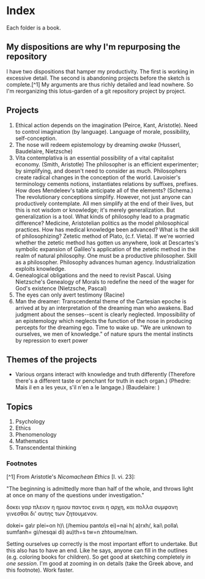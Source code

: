 # Index

Each folder is a book.

## My dispositions are why I'm repurposing the repository

I have two dispositions that hamper my productivity.
The first is working in excessive detail.
The second is abandoning projects before the sketch is complete.[^1]
My arguments are thus richly detailed and lead nowhere.
So I'm reorganizing this lotus-garden of a git repository project by project.

## Projects

1. Ethical action depends on the imagination (Peirce, Kant, Aristotle). Need to control imagination (by language). Language of morale, possibility, self-conception.
2. The nose will redeem epistemology by dreaming *awake* (Husserl, Baudelaire, Nietzsche)
3. Vita contemplativa is an essential possibility of a vital capitalist economy. (Smith, Aristotle) The philosopher is an efficient experimenter; by simplifying, and doesn't need to consider as much. Philosophers create radical changes in the conception of the world. Lavoisier's terminology cements notions, instantiates relations by suffixes, prefixes. How does Mendeleev's table anticipate all of the elements? (Schema.) The revolutionary conceptions simplify. However, not just anyone can productively contemplate. All men simplify at the end of their lives, but this is not wisdom or knowledge; it's merely generalization. But generalization is a tool. What kinds of philosophy lead to a pragmatic difference? Medicine, Aristotelian politics as the model philosophical practices. How has medical knowledge been advanced? What is the skill of philosophizing? Zetetic method of Plato, (c.f. Vieta). If we're worried whether the zetetic method has gotten us anywhere, look at Descartes's symbolic expansion of Galileo's application of the zetetic method in the realm of natural philosophy. One must be a productive philosopher. Skill as a philosopher. Philosophy advances human agency. Industrialization exploits knowledge.
4. Genealogical obligations and the need to revisit Pascal.
Using Nietzsche's Genealogy of Morals to redefine the need of the wager for God's existence (Nietzsche, Pascal)
5. The eyes can only avert testimony (Racine)
6. Man the dreamer: Transcendental theme of the Cartesian epoche is arrived at by an interpretation of the dreaming man who awakens. Bad judgment about the senses--scent is clearly neglected. Impossibility of an epistemology which neglects the function of the nose in producing percepts for the dreaming ego. Time to wake up. "We are unknown to ourselves, we men of knowledge."
of nature spurs the mental instincts by repression to exert power

## Themes of the projects

- Various organs interact with knowledge and truth differently
(Therefore there's a different taste or penchant for truth in each organ.)
(Phedre: Mais il en a les yeux, s'il n'en a le langage.)
(Baudelaire: )


## Topics
1. Psychology
2. Ethics
3. Phenomenology
4. Mathematics
5. Transcendental thinking

### Footnotes

[^1]
From Aristotle's *Nicomachean Ethics* [I. vi. 23]:

"The beginning is admittedly more than half of the whole,
and throws light at once on many of the questions under investigation."

δοκει γαρ πλειον η ημιου παντος ειναι η αρχη,
και πολλα συμφανη γινεσθαι δι' αυτης των ζητουμενον.

dokei= ga\r plei=on h)\ (/hemiou panto\s ei)=nai h( a)rxh/,
kai\ polla\ sumfanh= gi/nesqai di) au)th=s tw=n zhtoume/nwn.

Setting ourselves up correctly is the most important effort to undertake.
But this also has to have an end.
Like he says, anyone can fill in the outlines (e.g. coloring books for children).
So get good at sketching completely *in one session*.
I'm good at zooming in on details (take the Greek above, and this footnote).
Work faster.
